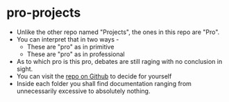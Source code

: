 # pro-projects

- Unlike the other repo named "Projects", the ones in this repo are "Pro".
- You can interpret that in two ways -
  - These are "pro" as in primitive
  - These are "pro" as in professional
- As to which pro is this pro, debates are still raging with no conclusion in sight. 
- You can visit the [repo on Github](https://github.com/drarkadeep/pro-projects) to decide for yourself
- Inside each folder you shall find documentation ranging from unnecessarily excessive to absolutely nothing.
